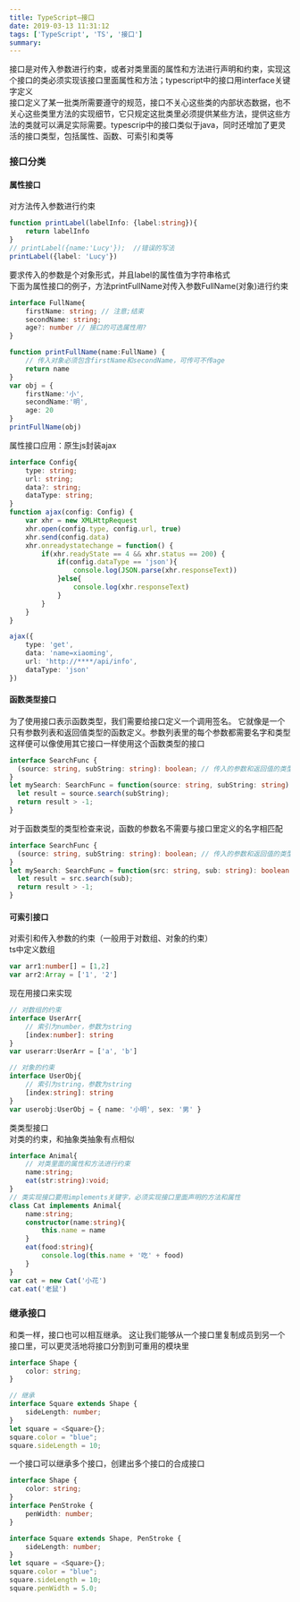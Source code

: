 ```yaml
---
title: TypeScript—接口
date: 2019-03-13 11:31:12
tags: ['TypeScript', 'TS', '接口']
summary:
---
```

接口是对传入参数进行约束，或者对类里面的属性和方法进行声明和约束，实现这个接口的类必须实现该接口里面属性和方法；typescript中的接口用interface关键字定义<br />接口定义了某一批类所需要遵守的规范，接口不关心这些类的内部状态数据，也不关心这些类里方法的实现细节，它只规定这批类里必须提供某些方法，提供这些方法的类就可以满足实际需要。typescrip中的接口类似于java，同时还增加了更灵活的接口类型，包括属性、函数、可索引和类等
<a name="56de21c1"></a>
### 接口分类
<a name="67bfde7f"></a>
#### 属性接口
对方法传入参数进行约束
```typescript
function printLabel(labelInfo: {label:string}){
    return labelInfo
}
// printLabel({name:'Lucy'});  //错误的写法
printLabel({label: 'Lucy'})
```
要求传入的参数是个对象形式，并且label的属性值为字符串格式<br />下面为属性接口的例子，方法printFullName对传入参数FullName(对象)进行约束
```typescript
interface FullName{
    firstName: string; // 注意;结束
    secondName: string;
    age?: number // 接口的可选属性用?
}

function printFullName(name:FullName) {
    // 传入对象必须包含firstName和secondName，可传可不传age
    return name
}
var obj = {
    firstName:'小',
    secondName:'明',
    age: 20
}
printFullName(obj)
```
属性接口应用：原生js封装ajax
```typescript
interface Config{
    type: string;
    url: string;
    data?: string;
    dataType: string;
}
function ajax(config: Config) {
    var xhr = new XMLHttpRequest
    xhr.open(config.type, config.url, true)
    xhr.send(config.data)
    xhr.onreadystatechange = function() {
        if(xhr.readyState == 4 && xhr.status == 200) {
            if(config.dataType == 'json'){
                console.log(JSON.parse(xhr.responseText))
            }else{
                console.log(xhr.responseText)
            }
        }
    }
}

ajax({
    type: 'get',
    data: 'name=xiaoming',
    url: 'http://****/api/info',
    dataType: 'json'
})
```
<a name="b139c7de"></a>
#### 函数类型接口
为了使用接口表示函数类型，我们需要给接口定义一个调用签名。 它就像是一个只有参数列表和返回值类型的函数定义。参数列表里的每个参数都需要名字和类型<br />这样便可以像使用其它接口一样使用这个函数类型的接口
```typescript
interface SearchFunc {
  (source: string, subString: string): boolean; // 传入的参数和返回值的类型
}
let mySearch: SearchFunc = function(source: string, subString: string) {
  let result = source.search(subString);
  return result > -1;
}
```
对于函数类型的类型检查来说，函数的参数名不需要与接口里定义的名字相匹配
```typescript
interface SearchFunc {
  (source: string, subString: string): boolean; // 传入的参数和返回值的类型
}
let mySearch: SearchFunc = function(src: string, sub: string): boolean {
  let result = src.search(sub);
  return result > -1;
}
```
<a name="92df4011"></a>
#### 可索引接口
对索引和传入参数的约束（一般用于对数组、对象的约束）<br />ts中定义数组
```typescript
var arr1:number[] = [1,2]
var arr2:Array = ['1', '2']
```
现在用接口来实现
```typescript
// 对数组的约束
interface UserArr{
    // 索引为number，参数为string
    [index:number]: string
}
var userarr:UserArr = ['a', 'b']

// 对象的约束
interface UserObj{
    // 索引为string，参数为string
    [index:string]: string
}
var userobj:UserObj = { name: '小明', sex: '男' }
```
类类型接口<br />对类的约束，和抽象类抽象有点相似
```typescript
interface Animal{
    // 对类里面的属性和方法进行约束
    name:string;
    eat(str:string):void;
}
// 类实现接口要用implements关键字，必须实现接口里面声明的方法和属性
class Cat implements Animal{
    name:string;
    constructor(name:string){
        this.name = name
    }
    eat(food:string){
        console.log(this.name + '吃' + food)
    }
}
var cat = new Cat('小花')
cat.eat('老鼠')
```
<a name="86e26f66"></a>
### 继承接口
和类一样，接口也可以相互继承。 这让我们能够从一个接口里复制成员到另一个接口里，可以更灵活地将接口分割到可重用的模块里
```typescript
interface Shape {
    color: string;
}

// 继承
interface Square extends Shape {
    sideLength: number;
}
let square = <Square>{};
square.color = "blue";
square.sideLength = 10;
```
一个接口可以继承多个接口，创建出多个接口的合成接口
```typescript
interface Shape {
    color: string;
}
interface PenStroke {
    penWidth: number;
}

interface Square extends Shape, PenStroke {
    sideLength: number;
}
let square = <Square>{};
square.color = "blue";
square.sideLength = 10;
square.penWidth = 5.0;
```
